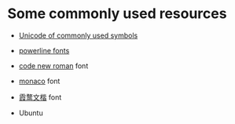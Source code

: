 # Some commonly used resources

- [Unicode of commonly used symbols](./symbol.unicode)

- [powerline fonts](https://github.com/powerline/fonts)

- [code new roman](./code-new-roman/) font

- [monaco](./Monaco/) font

- [霞鹜文楷](./霞鹜文楷/) font

- Ubuntu
